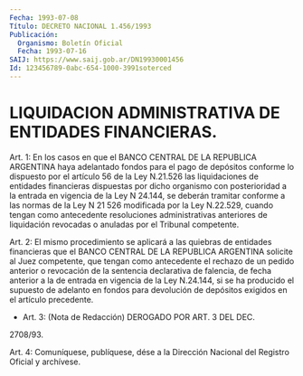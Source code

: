 ```yaml
---
Fecha: 1993-07-08
Título: DECRETO NACIONAL 1.456/1993
Publicación:
  Organismo: Boletín Oficial
  Fecha: 1993-07-16
SAIJ: https://www.saij.gob.ar/DN19930001456
Id: 123456789-0abc-654-1000-3991soterced
---
```

# LIQUIDACION ADMINISTRATIVA DE ENTIDADES FINANCIERAS.

<a id="1"></a>
Art.  1:  En los casos en que el BANCO CENTRAL DE LA REPUBLICA ARGENTINA  haya  adelantado   fondos  para  el  pago  de  depósitos conforme lo dispuesto por el artículo  56  de  la  Ley N.21.526 las liquidaciones  de  entidades  financieras  dispuestas  por    dicho organismo  con  posterioridad a la entrada en vigencia de la Ley  N 24.144, se deberán  tramitar  conforme  a las normas de la Ley N 21 526 modificada por la Ley N.22.529, cuando  tengan como antecedente resoluciones administrativas anteriores de liquidación  revocadas o anuladas por el Tribunal competente.

<a id="2"></a>
Art.  2:  El mismo procedimiento se aplicará a las quiebras de entidades  financieras   que  el  BANCO  CENTRAL  DE  LA  REPUBLICA ARGENTINA solicite al Juez  competente, que tengan como antecedente el  rechazo de un pedido anterior  o  revocación  de  la  sentencia declarativa  de  falencia,  de  fecha  anterior  a la de entrada en vigencia  de  la  Ley N.24.144, si se ha producido el  supuesto  de adelanto en fondos  para  devolución  de  depósitos  exigidos en el artículo precedente.

<a id="3"></a>
* Art.  3: (Nota de Redacción) DEROGADO POR ART. 3 DEL DEC.

2708/93.

<a id="4"></a>
Art.  4: Comuníquese, publíquese, dése a la Dirección Nacional del Registro Oficial y archívese.